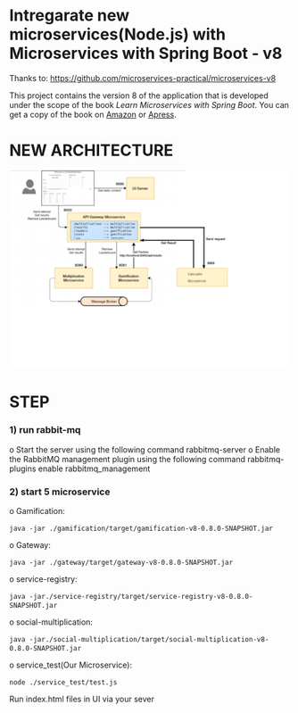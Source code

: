 # Intregarate new microservices(Node.js) with Microservices with Spring Boot - v8 

Thanks to: https://github.com/microservices-practical/microservices-v8

This project contains the version 8 of the application that is developed under the scope of the book *Learn Microservices with Spring Boot*. You can get a copy of the book on [Amazon](http://amzn.to/2FSB2ME) or [Apress](http://www.apress.com/book/9781484231647).

# NEW ARCHITECTURE

![NewArchitecture](https://github.com/chinyyyyyyyy/sa_microservice/blob/master/1621302.png)


# STEP

### 1) run rabbit-mq
o Start the server using the following command
rabbitmq-server
o Enable the RabbitMQ management plugin using the following command
rabbitmq-plugins enable rabbitmq_management

### 2) start 5 microservice
o Gamification: 
```
java -jar ./gamification/target/gamification-v8-0.8.0-SNAPSHOT.jar
```
o Gateway: 
```
java -jar ./gateway/target/gateway-v8-0.8.0-SNAPSHOT.jar
```
o service-registry: 
```
java -jar./service-registry/target/service-registry-v8-0.8.0-SNAPSHOT.jar
```
o social-multiplication:
``` 
java -jar./social-multiplication/target/social-multiplication-v8-0.8.0-SNAPSHOT.jar
```

o service_test(Our Microservice): 
```
node ./service_test/test.js
```

Run index.html files in UI via your sever








